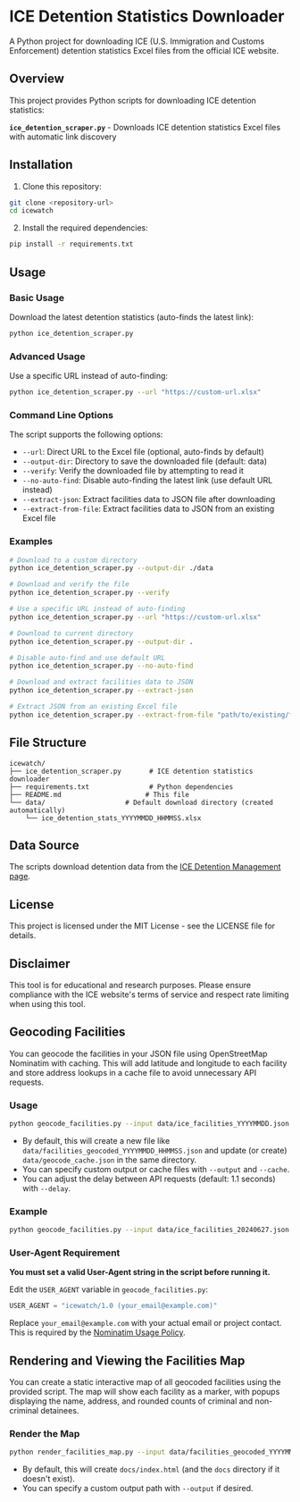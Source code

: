 # ICE Detention Statistics Downloader

A Python project for downloading ICE (U.S. Immigration and Customs Enforcement) detention statistics Excel files from the official ICE website.

## Overview

This project provides Python scripts for downloading ICE detention statistics:

**`ice_detention_scraper.py`** - Downloads ICE detention statistics Excel files with automatic link discovery

## Installation

1. Clone this repository:
```bash
git clone <repository-url>
cd icewatch
```

2. Install the required dependencies:
```bash
pip install -r requirements.txt
```

## Usage

### Basic Usage

Download the latest detention statistics (auto-finds the latest link):

```bash
python ice_detention_scraper.py
```

### Advanced Usage

Use a specific URL instead of auto-finding:

```bash
python ice_detention_scraper.py --url "https://custom-url.xlsx"
```

### Command Line Options

The script supports the following options:

- `--url`: Direct URL to the Excel file (optional, auto-finds by default)
- `--output-dir`: Directory to save the downloaded file (default: data)
- `--verify`: Verify the downloaded file by attempting to read it
- `--no-auto-find`: Disable auto-finding the latest link (use default URL instead)
- `--extract-json`: Extract facilities data to JSON file after downloading
- `--extract-from-file`: Extract facilities data to JSON from an existing Excel file

### Examples

```bash
# Download to a custom directory
python ice_detention_scraper.py --output-dir ./data

# Download and verify the file
python ice_detention_scraper.py --verify

# Use a specific URL instead of auto-finding
python ice_detention_scraper.py --url "https://custom-url.xlsx"

# Download to current directory
python ice_detention_scraper.py --output-dir .

# Disable auto-find and use default URL
python ice_detention_scraper.py --no-auto-find

# Download and extract facilities data to JSON
python ice_detention_scraper.py --extract-json

# Extract JSON from an existing Excel file
python ice_detention_scraper.py --extract-from-file "path/to/existing/file.xlsx"
```

## File Structure

```
icewatch/
├── ice_detention_scraper.py       # ICE detention statistics downloader
├── requirements.txt               # Python dependencies
├── README.md                     # This file
└── data/                    # Default download directory (created automatically)
    └── ice_detention_stats_YYYYMMDD_HHMMSS.xlsx
```

## Data Source

The scripts download detention data from the [ICE Detention Management page](https://www.ice.gov/detain/detention-management).

## License

This project is licensed under the MIT License - see the LICENSE file for details.

## Disclaimer

This tool is for educational and research purposes. Please ensure compliance with the ICE website's terms of service and respect rate limiting when using this tool.

## Geocoding Facilities

You can geocode the facilities in your JSON file using OpenStreetMap Nominatim with caching. This will add latitude and longitude to each facility and store address lookups in a cache file to avoid unnecessary API requests.

### Usage

```bash
python geocode_facilities.py --input data/ice_facilities_YYYYMMDD.json
```

- By default, this will create a new file like `data/facilities_geocoded_YYYYMMDD_HHMMSS.json` and update (or create) `data/geocode_cache.json` in the same directory.
- You can specify custom output or cache files with `--output` and `--cache`.
- You can adjust the delay between API requests (default: 1.1 seconds) with `--delay`.

### Example

```bash
python geocode_facilities.py --input data/ice_facilities_20240627.json --output data/facilities_geocoded_20240627.json --cache data/geocode_cache.json
```

### User-Agent Requirement

**You must set a valid User-Agent string in the script before running it.**

Edit the `USER_AGENT` variable in `geocode_facilities.py`:

```python
USER_AGENT = "icewatch/1.0 (your_email@example.com)"
```

Replace `your_email@example.com` with your actual email or project contact. This is required by the [Nominatim Usage Policy](https://operations.osmfoundation.org/policies/nominatim/).

## Rendering and Viewing the Facilities Map

You can create a static interactive map of all geocoded facilities using the provided script. The map will show each facility as a marker, with popups displaying the name, address, and rounded counts of criminal and non-criminal detainees.

### Render the Map

```bash
python render_facilities_map.py --input data/facilities_geocoded_YYYYMMDD.json
```
- By default, this will create `docs/index.html` (and the `docs` directory if it doesn't exist).
- You can specify a custom output path with `--output` if desired.
